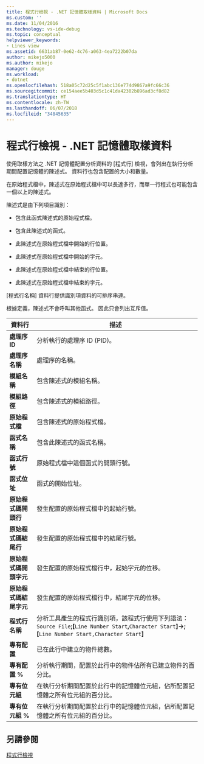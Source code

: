 ```yaml
---
title: 程式行檢視 - .NET 記憶體取樣資料 | Microsoft Docs
ms.custom: ''
ms.date: 11/04/2016
ms.technology: vs-ide-debug
ms.topic: conceptual
helpviewer_keywords:
- Lines view
ms.assetid: 6631ab87-0e62-4c76-a063-4ea7222b07da
author: mikejo5000
ms.author: mikejo
manager: douge
ms.workload:
- dotnet
ms.openlocfilehash: 518a05c72d25c5f1abc136e774d9867a9fc66c36
ms.sourcegitcommit: ce154aee5b403d5c1c41da42302b896ad3cf8d82
ms.translationtype: HT
ms.contentlocale: zh-TW
ms.lasthandoff: 06/07/2018
ms.locfileid: "34845635"
---
```

# <a name="lines-view---net-memory-sampling-data"></a>程式行檢視 - .NET 記憶體取樣資料
使用取樣方法之 .NET 記憶體配置分析資料的 [程式行] 檢視，會列出在執行分析期間配置記憶體的陳述式。 資料行也包含配置的大小和數量。  
  
 在原始程式檔中，陳述式在原始程式檔中可以長達多行，而單一行程式也可能包含一個以上的陳述式。  
  
 陳述式是由下列項目識別：  
  
-   包含此函式陳述式的原始程式檔。  
  
-   包含此陳述式的函式。  
  
-   此陳述式在原始程式檔中開始的行位置。  
  
-   此陳述式在原始程式檔中開始的字元。  
  
-   此陳述式在原始程式檔中結束的行位置。  
  
-   此陳述式在原始程式檔中結束的字元。  
  
 [程式行名稱] 資料行提供識別項資料的可排序串連。  
  
 根據定義，陳述式不會呼叫其他函式。 因此只會列出互斥值。  
  
|資料行|描述|  
|------------|-----------------|  
|**處理序 ID**|分析執行的處理序 ID (PID)。|  
|**處理序名稱**|處理序的名稱。|  
|**模組名稱**|包含陳述式的模組名稱。|  
|**模組路徑**|包含陳述式的模組路徑。|  
|**原始程式檔**|包含陳述式的原始程式檔。|  
|**函式名稱**|包含此陳述式的函式名稱。|  
|**函式行號**|原始程式檔中這個函式的開頭行號。|  
|**函式位址**|函式的開始位址。|  
|**原始程式碼開頭行**|發生配置的原始程式檔中的起始行號。|  
|**原始程式碼結尾行**|發生配置的原始程式檔中的結尾行號。|  
|**原始程式碼開頭字元**|發生配置的原始程式檔行中，起始字元的位移。|  
|**原始程式碼結尾字元**|發生配置的原始程式檔行中，結尾字元的位移。|  
|**程式行名稱**|分析工具產生的程式行識別項，該程式行使用下列語法：`Source File`**;[**`Line Number Start`**,**`Character Start`**]->;[**`Line Number Start,Character Start`**]**|  
|**專有配置**|已在此行中建立的物件總數。|  
|**專有配置 %**|分析執行期間，配置於此行中的物件佔所有已建立物件的百分比。|  
|**專有位元組**|在執行分析期間配置於此行中的記憶體位元組，佔所配置記憶體之所有位元組的百分比。|  
|**專有位元組 %**|在執行分析期間配置於此行中的記憶體位元組，佔所配置記憶體之所有位元組的百分比。|  
  
## <a name="see-also"></a>另請參閱  
 [程式行檢視](../profiling/lines-view-sampling-data.md)